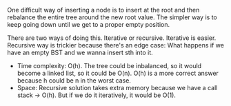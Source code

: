One difficult way of inserting a node is to insert at the root and then rebalance the entire tree around the new root value.
The simpler way is to keep going down until we get to a proper empty position.

There are two ways of doing this. Iterative or recursive. Iterative is easier. Recursive way is trickier because there's an edge case:
What happens if we have an empty BST and we wanna insert sth into it.

- Time complexity: O(h). The tree could be inbalanced, so it would become a linked list, so it could be O(n). O(h) is a more correct answer
because h could be n in the worst case.
- Space: Recursive solution takes extra memory because we have a call stack -> O(h). But if we do it iteratively, it would be O(1).
